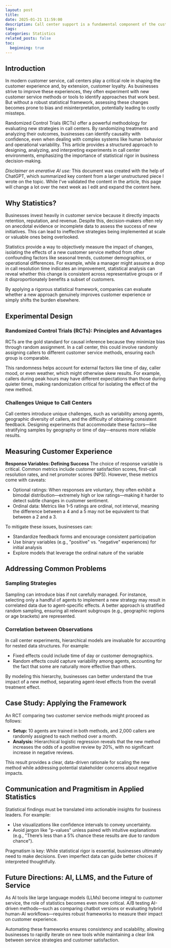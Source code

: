 ```yaml
---
layout: post
title:  
date: 2025-01-21 11:59:00
description: Call center support is a fundamental component of the customer experience in any organization. This article details an approach I have used to quantify the impact of new support initiatives on the customer experience before they launch
tags: 
categories: Statistics
related_posts: false
toc:
  beginning: true
---
```


## Introduction
In modern customer service, call centers play a critical role in shaping the customer experience and, by extension, customer loyalty. As businesses strive to improve these experiences, they often experiment with new customer service methods or tools to identify approaches that work best. But without a robust statistical framework, assessing these changes becomes prone to bias and misinterpretation, potentially leading to costly missteps.

Randomized Control Trials (RCTs) offer a powerful methodology for evaluating new strategies in call centers. By randomizing treatments and analyzing their outcomes, businesses can identify causality with confidence, even when dealing with complex systems like human behavior and operational variability. This article provides a structured approach to designing, analyzing, and interpreting experiments in call center environments, emphasizing the importance of statistical rigor in business decision-making.

_Disclaimer on enerative AI use:_ This document was created with the help of ChatGPT, which summarized key content from a larger unstructured piece I wrote on the topic. While I've validated the content in the article, this page will change a lot over the next week as I edit and expand the content here.

## Why Statistics?
Businesses invest heavily in customer service because it directly impacts retention, reputation, and revenue. Despite this, decision-makers often rely on anecdotal evidence or incomplete data to assess the success of new initiatives. This can lead to ineffective strategies being implemented at scale or valuable ones being overlooked.

Statistics provide a way to objectively measure the impact of changes, isolating the effects of a new customer service method from other confounding factors like seasonal trends, customer demographics, or operational differences. For example, while a manager might assume a drop in call resolution time indicates an improvement, statistical analysis can reveal whether this change is consistent across representative groups or if it disproportionately benefits a subset of customers.

By applying a rigorous statistical framework, companies can evaluate whether a new approach genuinely improves customer experience or simply shifts the burden elsewhere.

## Experimental Design
### Randomized Control Trials (RCTs): Principles and Advantages
RCTs are the gold standard for causal inference because they minimize bias through random assignment. In a call center, this could involve randomly assigning callers to different customer service methods, ensuring each group is comparable.

This randomness helps account for external factors like time of day, caller mood, or even weather, which might otherwise skew results. For example, callers during peak hours may have different expectations than those during quieter times, making randomization critical for isolating the effect of the new method.

### Challenges Unique to Call Centers
Call centers introduce unique challenges, such as variability among agents, geographic diversity of callers, and the difficulty of obtaining consistent feedback. Designing experiments that accommodate these factors—like stratifying samples by geography or time of day—ensures more reliable results.

## Measuring Customer Experience

**Response Variables: Defining Success**
The choice of response variable is critical. Common metrics include customer satisfaction scores, first-call resolution rates, and net promoter scores (NPS). However, these metrics come with caveats:

- Optional ratings: When responses are voluntary, they often exhibit a bimodal distribution—extremely high or low ratings—making it harder to detect subtle changes in customer sentiment.
- Ordinal data: Metrics like 1–5 ratings are ordinal, not interval, meaning the difference between a 4 and a 5 may not be equivalent to that between a 2 and a 3.

To mitigate these issues, businesses can:

- Standardize feedback forms and encourage consistent participation
- Use binary variables (e.g., "positive" vs. "negative" experiences) for initial analysis
- Explore models that leverage the ordinal nature of the variable

## Addressing Common Problems
### Sampling Strategies
Sampling can introduce bias if not carefully managed. For instance, selecting only a handful of agents to implement a new strategy may result in correlated data due to agent-specific effects. A better approach is stratified random sampling, ensuring all relevant subgroups (e.g., geographic regions or age brackets) are represented.

### Correlation between Observations
In call center experiments, hierarchical models are invaluable for accounting for nested data structures. For example:

- Fixed effects could include time of day or customer demographics.
- Random effects could capture variability among agents, accounting for the fact that some are naturally more effective than others.

By modeling this hierarchy, businesses can better understand the true impact of a new method, separating agent-level effects from the overall treatment effect.

## Case Study: Applying the Framework
An RCT comparing two customer service methods might proceed as follows:
- **Setup:** 10 agents are trained in both methods, and 2,000 callers are randomly assigned to each method over a month.
- **Analysis:** Hierarchical logistic regression reveals that the new method increases the odds of a positive review by 20%, with no significant increase in negative reviews.

This result provides a clear, data-driven rationale for scaling the new method while addressing potential stakeholder concerns about negative impacts.

## Communication and Pragmitism in Applied Statistics
Statistical findings must be translated into actionable insights for business leaders. For example:

- Use visualizations like confidence intervals to convey uncertainty.
- Avoid jargon like "p-values" unless paired with intuitive explanations (e.g., "There’s less than a 5% chance these results are due to random chance").

Pragmatism is key: While statistical rigor is essential, businesses ultimately need to make decisions. Even imperfect data can guide better choices if interpreted thoughtfully.

## Future Directions: AI, LLMS, and the Future of Service
As AI tools like large language models (LLMs) become integral to customer service, the role of statistics becomes even more critical. A/B testing AI-driven methods—such as comparing chatbot versions or evaluating hybrid human-AI workflows—requires robust frameworks to measure their impact on customer experience.

Automating these frameworks ensures consistency and scalability, allowing businesses to rapidly iterate on new tools while maintaining a clear link between service strategies and customer satisfaction.


